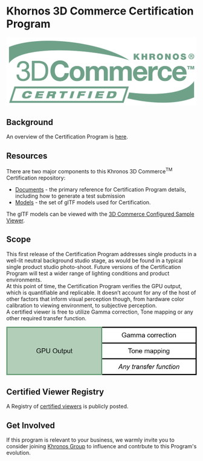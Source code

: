 # Khornos 3D Commerce Certification Program

![3D Commerce Certified Mark](./documents/images/3DCommerce-Certified.png)

## Background

An overview of the Certification Program is [here](https://www.khronos.org/3dcommerce/certification/).

## Resources

There are two major components to this Khronos 3D Commerce<sup>TM</sup> Certification repository: 

* [Documents](./documents) - the primary reference for Certification Program details, including how to generate a test submission
* [Models](./models) - the set of glTF models used for Certification.

The glTF models can be viewed with the [3D Commerce Configured Sample Viewer](https://github.khronos.org/3DC-Sample-Viewer).

## Scope

This first release of the Certification Program addresses single products in a well-lit neutral background studio stage, as would be found in a typical single product studio photo-shoot. Future versions of the Certification Program will test a wider range of lighting conditions and product environments.  
At this point of time, the Certification Program verifies the GPU output, which is quantifiable and replicable. It doesn’t account for any of the host of other factors that inform visual perception though, from hardware color calibration to viewing environment, to subjective perception.  
A certified viewer is free to utilize Gamma correction, Tone mapping or any other required transfer function.  

![GPU Output](./documents/images/GPU-Output.png)

## Certified Viewer Registry

A Registry of [certified viewers](https://www.khronos.org/3dcommerce/certification/conformant-products/) is publicly posted.

## Get Involved

If this program is relevant to your business, we warmly invite you to consider joining [Khronos Group](https://khronos.org) to influence and contrbute to this Program's evolution.
